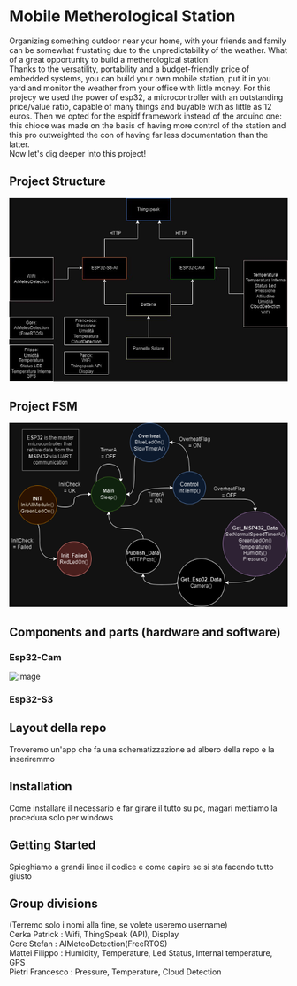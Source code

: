 # Mobile Metherological Station
Organizing something outdoor near your home, with your friends and family can be somewhat frustating due to the unpredictability of the weather. What of a great opportunity to build a metherological station! \
Thanks to the versatility, portability and a budget-friendly price of embedded systems, you can build your own mobile station, put it in you yard and monitor the weather from your office with little money.
For this projecy we used the power of esp32, a microcontroller with an outstanding price/value ratio, capable of many things and buyable with as little as 12 euros. Then we opted for the espidf framework instead of the arduino one: this chioce was made on the basis of having more control of the station and this pro outweighted the con of having far less documentation than the latter. \
Now let's dig deeper into this project!

## Project Structure
![Alt text](project_flow.jpeg)
## Project FSM
![Alt text](Final_State_Machine.png)
## Components and parts (hardware and software)
### Esp32-Cam  
![image](https://github.com/0PkCk0/Mobile_Metherological_Station/assets/62013889/bc655117-eaf6-4af7-babf-54ce2f20afbd)
### Esp32-S3 

## Layout della repo
Troveremo un'app che fa una schematizzazione ad albero della repo e la inseriremmo
## Installation
Come installare il necessario e far girare il tutto su pc, magari mettiamo la procedura solo per windows
## Getting Started
Spieghiamo a grandi linee il codice e come capire se si sta facendo tutto giusto
## Group divisions
(Terremo solo i nomi alla fine, se volete useremo username) \
Cerka Patrick : Wifi, ThingSpeak (API), Display \
Gore Stefan : AIMeteoDetection(FreeRTOS) \
Mattei Filippo : Humidity, Temperature, Led Status, Internal temperature, GPS  \
Pietri Francesco : Pressure, Temperature, Cloud Detection
